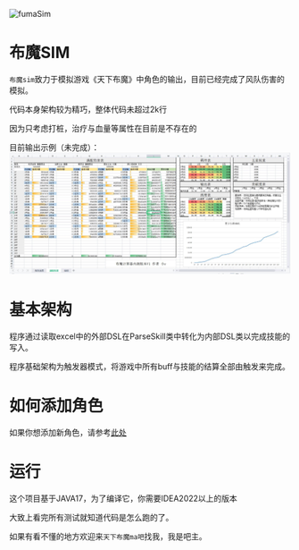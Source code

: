 ![fumaSim](https://github.com/RShock/fumaSim/actions/workflows/maven.yml/badge.svg?branch=main)

# 布魔SIM

`布魔sim`致力于模拟游戏《天下布魔》中角色的输出，目前已经完成了风队伤害的模拟。

代码本身架构较为精巧，整体代码未超过2k行

因为只考虑打桩，治疗与血量等属性在目前是不存在的

目前输出示例（未完成）：
![example](https://github.com/RShock/fumaSim/blob/main/example.jpg)

# 基本架构

程序通过读取excel中的外部DSL在ParseSkill类中转化为内部DSL类以完成技能的写入。

程序基础架构为触发器模式，将游戏中所有buff与技能的结算全部由触发来完成。

# 如何添加角色

如果你想添加新角色，请参考[此处](https://github.com/RShock/fumaSim/blob/sean_zou/Editorhelp.md)

# 运行

这个项目基于JAVA17，为了编译它，你需要IDEA2022以上的版本

大致上看完所有测试就知道代码是怎么跑的了。

如果有看不懂的地方欢迎来`天下布魔ma吧`找我，我是吧主。
